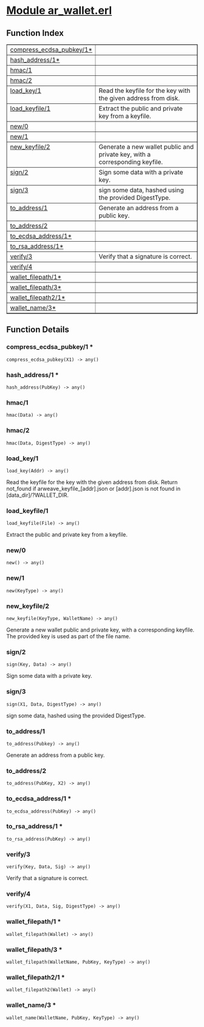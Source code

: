 # [Module ar_wallet.erl](https://github.com/permaweb/HyperBEAM/blob/main/src/ar_wallet.erl)




<a name="index"></a>

## Function Index ##


<table width="100%" border="1" cellspacing="0" cellpadding="2" summary="function index"><tr><td valign="top"><a href="#compress_ecdsa_pubkey-1">compress_ecdsa_pubkey/1*</a></td><td></td></tr><tr><td valign="top"><a href="#hash_address-1">hash_address/1*</a></td><td></td></tr><tr><td valign="top"><a href="#hmac-1">hmac/1</a></td><td></td></tr><tr><td valign="top"><a href="#hmac-2">hmac/2</a></td><td></td></tr><tr><td valign="top"><a href="#load_key-1">load_key/1</a></td><td>Read the keyfile for the key with the given address from disk.</td></tr><tr><td valign="top"><a href="#load_keyfile-1">load_keyfile/1</a></td><td>Extract the public and private key from a keyfile.</td></tr><tr><td valign="top"><a href="#new-0">new/0</a></td><td></td></tr><tr><td valign="top"><a href="#new-1">new/1</a></td><td></td></tr><tr><td valign="top"><a href="#new_keyfile-2">new_keyfile/2</a></td><td>Generate a new wallet public and private key, with a corresponding keyfile.</td></tr><tr><td valign="top"><a href="#sign-2">sign/2</a></td><td>Sign some data with a private key.</td></tr><tr><td valign="top"><a href="#sign-3">sign/3</a></td><td>sign some data, hashed using the provided DigestType.</td></tr><tr><td valign="top"><a href="#to_address-1">to_address/1</a></td><td>Generate an address from a public key.</td></tr><tr><td valign="top"><a href="#to_address-2">to_address/2</a></td><td></td></tr><tr><td valign="top"><a href="#to_ecdsa_address-1">to_ecdsa_address/1*</a></td><td></td></tr><tr><td valign="top"><a href="#to_rsa_address-1">to_rsa_address/1*</a></td><td></td></tr><tr><td valign="top"><a href="#verify-3">verify/3</a></td><td>Verify that a signature is correct.</td></tr><tr><td valign="top"><a href="#verify-4">verify/4</a></td><td></td></tr><tr><td valign="top"><a href="#wallet_filepath-1">wallet_filepath/1*</a></td><td></td></tr><tr><td valign="top"><a href="#wallet_filepath-3">wallet_filepath/3*</a></td><td></td></tr><tr><td valign="top"><a href="#wallet_filepath2-1">wallet_filepath2/1*</a></td><td></td></tr><tr><td valign="top"><a href="#wallet_name-3">wallet_name/3*</a></td><td></td></tr></table>


<a name="functions"></a>

## Function Details ##

<a name="compress_ecdsa_pubkey-1"></a>

### compress_ecdsa_pubkey/1 * ###

`compress_ecdsa_pubkey(X1) -> any()`

<a name="hash_address-1"></a>

### hash_address/1 * ###

`hash_address(PubKey) -> any()`

<a name="hmac-1"></a>

### hmac/1 ###

`hmac(Data) -> any()`

<a name="hmac-2"></a>

### hmac/2 ###

`hmac(Data, DigestType) -> any()`

<a name="load_key-1"></a>

### load_key/1 ###

`load_key(Addr) -> any()`

Read the keyfile for the key with the given address from disk.
Return not_found if arweave_keyfile_[addr].json or [addr].json is not found
in [data_dir]/?WALLET_DIR.

<a name="load_keyfile-1"></a>

### load_keyfile/1 ###

`load_keyfile(File) -> any()`

Extract the public and private key from a keyfile.

<a name="new-0"></a>

### new/0 ###

`new() -> any()`

<a name="new-1"></a>

### new/1 ###

`new(KeyType) -> any()`

<a name="new_keyfile-2"></a>

### new_keyfile/2 ###

`new_keyfile(KeyType, WalletName) -> any()`

Generate a new wallet public and private key, with a corresponding keyfile.
The provided key is used as part of the file name.

<a name="sign-2"></a>

### sign/2 ###

`sign(Key, Data) -> any()`

Sign some data with a private key.

<a name="sign-3"></a>

### sign/3 ###

`sign(X1, Data, DigestType) -> any()`

sign some data, hashed using the provided DigestType.

<a name="to_address-1"></a>

### to_address/1 ###

`to_address(Pubkey) -> any()`

Generate an address from a public key.

<a name="to_address-2"></a>

### to_address/2 ###

`to_address(PubKey, X2) -> any()`

<a name="to_ecdsa_address-1"></a>

### to_ecdsa_address/1 * ###

`to_ecdsa_address(PubKey) -> any()`

<a name="to_rsa_address-1"></a>

### to_rsa_address/1 * ###

`to_rsa_address(PubKey) -> any()`

<a name="verify-3"></a>

### verify/3 ###

`verify(Key, Data, Sig) -> any()`

Verify that a signature is correct.

<a name="verify-4"></a>

### verify/4 ###

`verify(X1, Data, Sig, DigestType) -> any()`

<a name="wallet_filepath-1"></a>

### wallet_filepath/1 * ###

`wallet_filepath(Wallet) -> any()`

<a name="wallet_filepath-3"></a>

### wallet_filepath/3 * ###

`wallet_filepath(WalletName, PubKey, KeyType) -> any()`

<a name="wallet_filepath2-1"></a>

### wallet_filepath2/1 * ###

`wallet_filepath2(Wallet) -> any()`

<a name="wallet_name-3"></a>

### wallet_name/3 * ###

`wallet_name(WalletName, PubKey, KeyType) -> any()`

